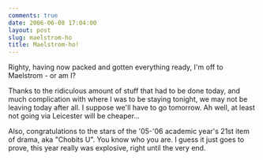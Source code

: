 ```yaml
---
comments: true
date: 2006-06-08 17:04:00
layout: post
slug: maelstrom-ho
title: Maelstrom-ho!
---
```


Righty, having now packed and gotten everything ready, I'm off to Maelstrom - or am I?  

Thanks to the ridiculous amount of stuff that had to be done today, and much complication with where I was to be staying tonight, we may not be leaving today after all.  I suppose we'll have to go tomorrow. Ah well, at least not going via Leicester will be cheaper...  

Also, congratulations to the stars of the '05-'06 academic year's 21st item of drama, aka "Chobits U".  You know who you are.  I guess it just goes to prove, this year really was explosive, right until the very end.
